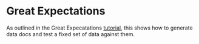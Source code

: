 # Great Expectations

As outlined in the Great Expecatations [tutorial](https://docs.greatexpectations.io/docs/tutorials/getting_started/tutorial_overview/), this shows how to generate data docs and test a fixed set of data against them.


